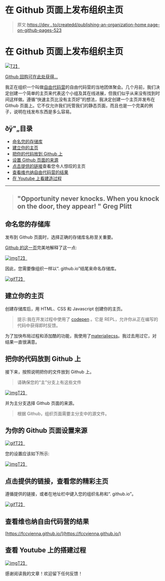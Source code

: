 # 在 Github 页面上发布组织主页

> 原文:[https://dev . to/createdd/publishing-an-organization-home page-on-github-pages-523](https://dev.to/createdd/publishing-an-organization-homepage-on-github-pages-523)

# [](#publishing-an-organization-homepage-on-github-pages)在 Github 页面上发布组织主页

[![](../Images/eeea3b30bc8ebe1549a0401c68e7b5fe.png)T2】](https://fccvienna.github.io/)

[Github 回购可在此处获得…](https://github.com/DDCreationStudios/fccvienna.github.io)

我正在组织一个叫做[自由代码营](https://www.meetup.com/Free-Code-Camp-Vienna/)的自由代码营的当地团体聚会。几个月前，我们决定创建一个简单的主页来代表这个小组及其在线进展，但我们似乎从来没有找到时间这样做。遵循“快速主页比没有主页好”的想法，我决定创建一个主页并发布在 Github 页面上。它不仅允许我们托管我们的静态页面，而且也是一个完美的例子，说明在线发布东西是多么容易。

## ðÿ"„目录

*   [命名您的存储库](#name-your-repository)
*   [建立你的主页](#build-your-homepage)
*   [把你的代码放到 Github 上](#put-your-code-on-github)
*   [设置 Github 页面的来源](#set-the-source-for-your-github-pages)
*   [点击提供的链接](#see-your-amazing-homepage-at-the-provided-link)查看您令人惊叹的主页
*   [查看维也纳自由代码营的结果](#see-the-result-for-freecodecamp-vienna)
*   [在 Youtube 上看建造过程](#see-the-building-process-on-youtube)

* * *

> ## [](#opportunities-dont-come-knocking-on-the-door-they-present-themselves-when-you-knock-the-door-down-greg-plitt)"Opportunity never knocks. When you knock on the door, they appear! " Greg Plitt

## [](#name-your-repository)命名您的存储库

发布到 Github 页面时，选择正确的存储库名称至关重要。

[Github 的这一页](https://help.github.com/articles/user-organization-and-project-pages/)完美地解释了这一点:

[![img](../Images/389428a4a8d6610d372de8ebe6fe3ce3.png)T2】](https://res.cloudinary.com/practicaldev/image/fetch/s--5aKw4B5_--/c_limit%2Cf_auto%2Cfl_progressive%2Cq_auto%2Cw_880/v1/../assets/FCCVGIT/overviewGithub.png)

因此，您需要像组织一样以“. github.io”结尾来命名存储库。

[![gif](../Images/bfd85f14256563f3911e181094c7bb74.png)T2】](https://res.cloudinary.com/practicaldev/image/fetch/s--pT-SacHE--/c_limit%2Cf_auto%2Cfl_progressive%2Cq_66%2Cw_880/http://g.recordit.co/NnMOakU8MX.gif)

## [](#build-your-homepage)建立你的主页

创建存储库后，用 HTML、CSS 和 Javascript 创建你的主页。

> 提示:我在开发过程中使用了 [codepen](https://codepen.io/ddcreationstudios/pen/yogdXX) 。它是 REPL，允许你从正在编写的代码中获得即时反馈。

为了加快布局过程和添加酷的功能，我使用了[materialiecss](http://materializecss.com/getting-started.html)。我过去用过它，对结果一直很满意。

## [](#put-your-code-on-github)把你的代码放到 Github 上

接下来，按照说明把你的文件放到 Github 上。

> 请确保您的“主”分支上有这些文件

[![img](../Images/1989f0364e0fb0db67ca1be8b3ba97f6.png)T2】](https://res.cloudinary.com/practicaldev/image/fetch/s--atWCzrQG--/c_limit%2Cf_auto%2Cfl_progressive%2Cq_auto%2Cw_880/v1/../assets/FCCVGIT/GithubRepo.png)

并为主分支选择 Github 页面的来源。

> 根据 Github，组织页面需要主分支中的源文件。

## [](#set-the-source-for-your-github-pages)为你的 Github 页面设置来源

[![gif](../Images/533510f76ab17ea8b340731147c537b3.png)T2】](https://res.cloudinary.com/practicaldev/image/fetch/s--GCsYr9Uc--/c_limit%2Cf_auto%2Cfl_progressive%2Cq_66%2Cw_880/http://g.recordit.co/i2Zke7MvkH.gif)

您的设置应该如下所示:

[![img](../Images/42e862c9554824e5d1d96c95a347e157.png)T2】](https://res.cloudinary.com/practicaldev/image/fetch/s--6ANXwkTe--/c_limit%2Cf_auto%2Cfl_progressive%2Cq_auto%2Cw_880/v1/../assets/FCCVGIT/GithubSettings.png)

## [](#see-your-amazing-homepage-at-the-provided-link)点击提供的链接，查看您的精彩主页

遵循提供的链接，或者在地址栏中键入您的组织名称和“. github.io”。

[![gif](../Images/cc13e9cf227b39b5e4f0d1626c059cc2.png)T2】](https://res.cloudinary.com/practicaldev/image/fetch/s--n_3Dp1aX--/c_limit%2Cf_auto%2Cfl_progressive%2Cq_66%2Cw_880/http://g.recordit.co/ClGV6ETsgD.gif)

## [](#see-the-result-for-freecodecamp-vienna)查看维也纳自由代码营的结果

[https://fccvienna.github.io/](https://fccvienna.github.io/)

## [](#see-the-building-process-on-youtube)查看 Youtube 上的搭建过程

[![img](../Images/b96825c210ebb9e52048b7b3bf461e01.png)T2】](https://www.youtube.com/watch?v=XN7JPZiKJ1U)

感谢阅读我的文章！欢迎留下任何反馈！